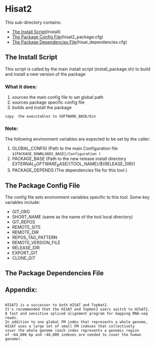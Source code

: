 # Hisat2


This sub-directory contains:
 - [The Install Script](#the-install-script)(Install)
 - [The Package Config File](#the-package-config-file)(hisat2_package.cfg)
 - [The Package Dependencies File](#the-package-dependencies-file)(hisat_dependencies.cfg)
 

## The Install Script
 This script is called by the main install script 
(install_package.sh)  to build and install  a new version of the package 

### What it does:
  1) sources the main config file to set global path
  2) sources package specific config file
  3) builds and install the package
  ```
  copy  the executables to SOFTWARE_BASE/bin  
 ```

### Note:
The following environment variables are expected to be set by the caller:

 1) GLOBAL_CONFIG  (Path to the main Configuration file
    ``` ${PACKAGE_DOWNLOADS_BASE}/Configuration ) ```
 2) PACKAGE_BASE   (Path to the new release install directory  ${EXTERNAL_SOFTWARE_BASE}/${TOOL_NAME}/${RELEASE_DIR})
 3) PACKAGE_DEPENDS (The dependencies file for this tool )


## The Package Config File 
The config file sets environment variables specific to this tool.
Some key variables include:

  - GIT_ORG
  - SHORT_NAME  (same as the name of the tool local directory)
  - GIT_REPOS
  - REMOTE_SITE
  - REMOTE_DIR
  - REPOS_TAG_PATTERN
  - REMOTE_VERSION_FILE
  - RELEASE_DIR
  - EXPORT_GIT
  - CLONE_GIT
  
## The Package Dependencies File

## Appendix:
```

HISAT2 is a successor to both HISAT and TopHat2. 
It's recommended that the HISAT and TopHat2 users switch to HISAT2. 
A fast and sensitive spliced alignment program for mapping RNA-seq reads. 
In addition to one global FM index that represents a whole genome, 
HISAT uses a large set of small FM indexes that collectively 
cover the whole genome (each index represents a genomic region 
of ~64,000 bp and ~48,000 indexes are needed to cover the human genome).
```
